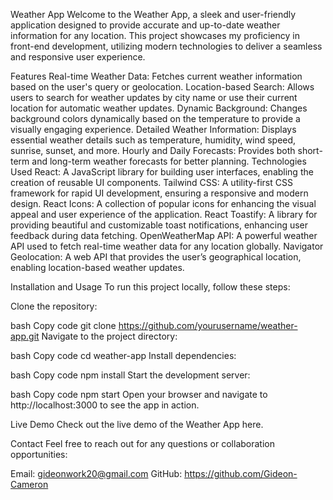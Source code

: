 Weather App
Welcome to the Weather App, a sleek and user-friendly application designed to provide accurate and up-to-date weather information for any location. This project showcases my proficiency in front-end development, utilizing modern technologies to deliver a seamless and responsive user experience.

Features
Real-time Weather Data: Fetches current weather information based on the user's query or geolocation.
Location-based Search: Allows users to search for weather updates by city name or use their current location for automatic weather updates.
Dynamic Background: Changes background colors dynamically based on the temperature to provide a visually engaging experience.
Detailed Weather Information: Displays essential weather details such as temperature, humidity, wind speed, sunrise, sunset, and more.
Hourly and Daily Forecasts: Provides both short-term and long-term weather forecasts for better planning.
Technologies Used
React: A JavaScript library for building user interfaces, enabling the creation of reusable UI components.
Tailwind CSS: A utility-first CSS framework for rapid UI development, ensuring a responsive and modern design.
React Icons: A collection of popular icons for enhancing the visual appeal and user experience of the application.
React Toastify: A library for providing beautiful and customizable toast notifications, enhancing user feedback during data fetching.
OpenWeatherMap API: A powerful weather API used to fetch real-time weather data for any location globally.
Navigator Geolocation: A web API that provides the user’s geographical location, enabling location-based weather updates.

Installation and Usage
To run this project locally, follow these steps:

Clone the repository:

bash
Copy code
git clone https://github.com/yourusername/weather-app.git
Navigate to the project directory:

bash
Copy code
cd weather-app
Install dependencies:

bash
Copy code
npm install
Start the development server:

bash
Copy code
npm start
Open your browser and navigate to http://localhost:3000 to see the app in action.

Live Demo
Check out the live demo of the Weather App here.

Contact
Feel free to reach out for any questions or collaboration opportunities:

Email: gideonwork20@gmail.com
GitHub: https://github.com/Gideon-Cameron
